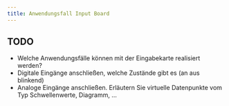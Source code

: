 ```yaml
---
title: Anwendungsfall Input Board
---
```


## TODO

- Welche Anwendungsfälle können mit der Eingabekarte realisiert werden?
- Digitale Eingänge anschließen, welche Zustände gibt es (an aus blinkend)
- Analoge Eingänge anschließen. Erläutern Sie virtuelle Datenpunkte vom Typ Schwellenwerte, Diagramm, ...
